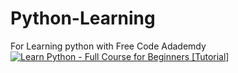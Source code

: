 # Python-Learning
For Learning python with Free Code Adademdy
[![Learn Python - Full Course for Beginners [Tutorial]](https://img.youtube.com/vi/rfscVS0vtbw/0.jpg)](https://www.youtube.com/watch?v=rfscVS0vtbw "Learn Python - Full Course for Beginners [Tutorial]")
